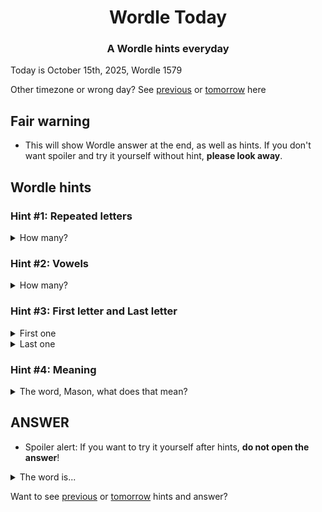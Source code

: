 <h1 align="center">
Wordle Today
</h1>

<h3 align="center">
A Wordle hints everyday
</h3>

Today is October 15th, 2025, Wordle 1579

Other timezone or wrong day? See [previous](PREVIOUS.md) or [tomorrow](TOMORROW.md) here

## Fair warning
- This will show Wordle answer at the end, as well as hints. If you don't want spoiler and try it yourself without hint, **please look away**.

## Wordle hints

### Hint #1: Repeated letters
<details>
  <summary>How many?</summary>
  1 repeated letters.
</details>

### Hint #2: Vowels
<details>
  <summary>How many?</summary>
  There are 1 vowels. In fact, one of them are repeated. If I count that too, there are 2 vowels.
</details>

### Hint #3: First letter and Last letter
<details>
  <summary>First one</summary>
  Begins with the letter "S"
</details>
<details>
  <summary>Last one</summary>
  Ends with the letter "F"
</details>

### Hint #4: Meaning
<details>
  <summary>The word, Mason, what does that mean?</summary>
  An act of deception; a hoax; a joking prank.
</details>

## ANSWER
- Spoiler alert: If you want to try it yourself after hints, **do not open the answer**!

<details>
  <summary>The word is...</summary>
  SPOOF
</details>

Want to see [previous](PREVIOUS.md) or [tomorrow](TOMORROW.md) hints and answer?